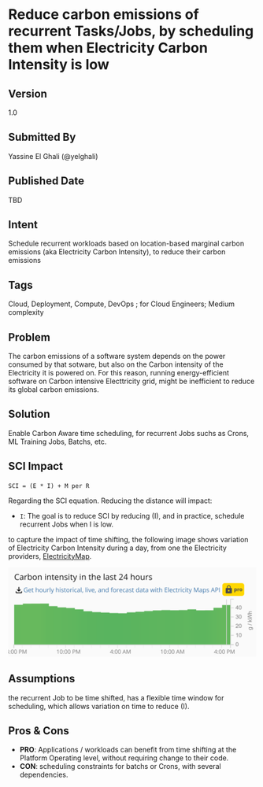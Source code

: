 # Reduce carbon emissions of recurrent Tasks/Jobs, by scheduling them when Electricity Carbon Intensity is low
## Version
1.0

## Submitted By
Yassine El Ghali (@yelghali)

## Published Date
TBD

## Intent
Schedule recurrent workloads based on location-based marginal carbon emissions (aka Electricity Carbon Intensity), to reduce  their carbon emissions

## Tags
Cloud, Deployment, Compute, DevOps ; for Cloud Engineers; Medium complexity 

## Problem
The carbon emissions of a software system depends on the power consumed by that sotware, but also on the Carbon intensity of the Electricity it is powered on. For this reason, running energy-efficient software on Carbon intensive Electtricity grid, might be inefficient to reduce its global carbon emissions. 

## Solution
Enable Carbon Aware time scheduling, for recurrent Jobs suchs as Crons, ML Training Jobs, Batchs, etc.

## SCI Impact
`SCI = (E * I) + M per R`

Regarding the SCI equation. Reducing the distance will impact:

- `I`: The goal is to reduce SCI by reducing (I), and in practice, schedule recurrent Jobs when I is low.

to capture the impact of time shifting, the following image shows variation of Electricity Carbon Intensity during a day, from one the Electricity providers, [ElectricityMap](https://app.electricitymaps.com/map).

![zez](./media/time-shift.png)




## Assumptions
the recurrent Job to be time shifted, has a flexible time window for scheduling, which allows variation on time to reduce (I). 

## Pros & Cons
- **PRO**: Applications / workloads can benefit from time shifting at the Platform Operating level, without requiring change to their code.
- **CON**: scheduling constraints for batchs or Crons, with several dependencies. 
